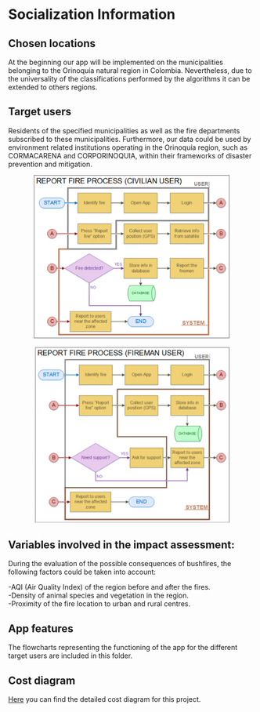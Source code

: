 # Socialization Information

## Chosen locations
At the beginning our app will be implemented on the municipalities belonging to the Orinoquía natural region in Colombia. Nevertheless, due to the universality of the classifications performed by the algorithms it can be extended to others regions.
## Target users
Residents of the specified municipalities as well as the fire departments subscribed to these municipalities. Furthermore, our data could be used by environment related institutions operating in the Orinoquía region, such as CORMACARENA and CORPORINOQUIA, within their frameworks of disaster prevention and mitigation.

<p align="center">
  <img src="Report_Fire_Civilian_Flowchart.png" width="400">
</p>

<p align="center">
  <img src="Report_Fire_Fireman.png" width="400">
</p>

## Variables involved in the impact assessment:

During the evaluation of the possible consequences of bushfires, the following factors could be taken into account: <br/>

-AQI (Air Quality Index) of the region before and after the fires. <br/>
-Density of animal species and vegetation in the region. <br/>
-Proximity of the fire location to urban and rural centres.

## App features
The flowcharts representing the functioning of the app for the different target users are included in this folder.

## Cost diagram
[Here](https://canvanizer.com/canvas/reuLSgNMWwnhT) you can find the detailed cost diagram for this project.
  

